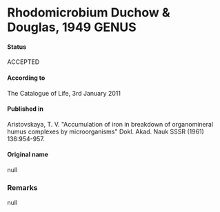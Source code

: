 # Rhodomicrobium Duchow & Douglas, 1949 GENUS

#### Status
ACCEPTED

#### According to
The Catalogue of Life, 3rd January 2011

#### Published in
Aristovskaya, T. V. "Accumulation of iron in breakdown of organomineral humus complexes by microorganisms" Dokl. Akad. Nauk SSSR (1961) 136:954-957.

#### Original name
null

### Remarks
null